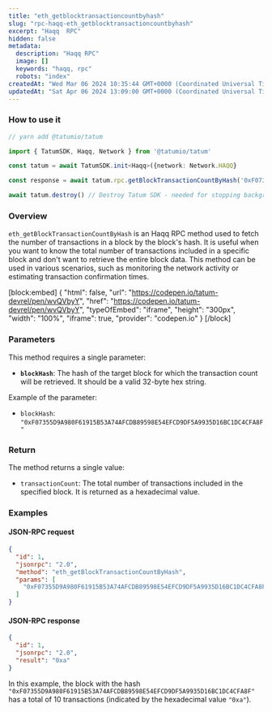 ```yaml
---
title: "eth_getblocktransactioncountbyhash"
slug: "rpc-haqq-eth_getblocktransactioncountbyhash"
excerpt: "Haqq  RPC"
hidden: false
metadata: 
  description: "Haqq RPC"
  image: []
  keywords: "haqq, rpc"
  robots: "index"
createdAt: "Wed Mar 06 2024 10:35:44 GMT+0000 (Coordinated Universal Time)"
updatedAt: "Sat Apr 06 2024 13:09:00 GMT+0000 (Coordinated Universal Time)"
---
```




### How to use it



```typescript
// yarn add @tatumio/tatum

import { TatumSDK, Haqq, Network } from '@tatumio/tatum'

const tatum = await TatumSDK.init<Haqq>({network: Network.HAQQ}

const response = await tatum.rpc.getBlockTransactionCountByHash('0xF07355D9A980F61915B53A74AFCDB89598E54EFCD9DF5A9935D16BC1DC4CFA8F')

await tatum.destroy() // Destroy Tatum SDK - needed for stopping background jobs
```



### Overview

`eth_getBlockTransactionCountByHash` is an Haqq RPC method used to fetch the number of transactions in a block by the block's hash. It is useful when you want to know the total number of transactions included in a specific block and don't want to retrieve the entire block data. This method can be used in various scenarios, such as monitoring the network activity or estimating transaction confirmation times.

[block:embed]
{
  "html": false,
  "url": "https://codepen.io/tatum-devrel/pen/wvQVbyY",
  "href": "https://codepen.io/tatum-devrel/pen/wvQVbyY",
  "typeOfEmbed": "iframe",
  "height": "300px",
  "width": "100%",
  "iframe": true,
  "provider": "codepen.io"
}
[/block]

### Parameters

This method requires a single parameter:

- **`blockHash`**: The hash of the target block for which the transaction count will be retrieved. It should be a valid 32-byte hex string.

Example of the parameter:

- `blockHash`: `"0xF07355D9A980F61915B53A74AFCDB89598E54EFCD9DF5A9935D16BC1DC4CFA8F"`

### Return

The method returns a single value:

- `transactionCount`: The total number of transactions included in the specified block. It is returned as a hexadecimal value.

### Examples

#### JSON-RPC request

```json
{
  "id": 1,
  "jsonrpc": "2.0",
  "method": "eth_getBlockTransactionCountByHash",
  "params": [
    "0xF07355D9A980F61915B53A74AFCDB89598E54EFCD9DF5A9935D16BC1DC4CFA8F"
  ]
}
```

#### JSON-RPC response

```json
{
  "id": 1,
  "jsonrpc": "2.0",
  "result": "0xa"
}
```

In this example, the block with the hash `"0xF07355D9A980F61915B53A74AFCDB89598E54EFCD9DF5A9935D16BC1DC4CFA8F"` has a total of 10 transactions (indicated by the hexadecimal value `"0xa"`).

